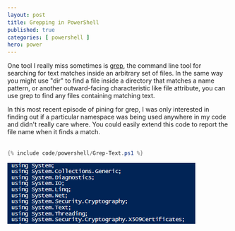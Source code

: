 ```yaml
---
layout: post
title: Grepping in PowerShell
published: true 
categories: [ powershell ]
hero: power
---
```


One tool I really miss sometimes is <a href="http://man7.org/linux/man-pages/man1/grep.1.html">grep</a>, the command line tool for searching for text matches inside an arbitrary set of files. In the same way you might use 
"dir" to find a file inside a directory that matches a name pattern, or another outward-facing characteristic like file attribute, you can use grep to find any files 
containing matching text. 

In this most recent episode of pining for grep, I was only interested in finding out if a particular namespace was being used anywhere in my code 
and didn't really care where. You could easily extend this code to report the file name when it finds a match.

```powershell

{% include code/powershell/Grep-Text.ps1 %}

```

<img src="/img/posts/grepping-in-powershell/grepping-in-powershell.png" alt="grep" class="u-max-full-width" />
